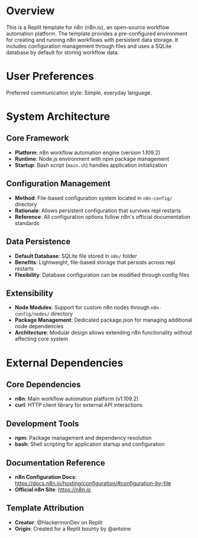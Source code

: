 # Overview

This is a Replit template for n8n (n8n.io), an open-source workflow automation platform. The template provides a pre-configured environment for creating and running n8n workflows with persistent data storage. It includes configuration management through files and uses a SQLite database by default for storing workflow data.

# User Preferences

Preferred communication style: Simple, everyday language.

# System Architecture

## Core Framework

- **Platform**: n8n workflow automation engine (version 1.109.2)
- **Runtime**: Node.js environment with npm package management
- **Startup**: Bash script (`main.sh`) handles application initialization

## Configuration Management

- **Method**: File-based configuration system located in `n8n-config/` directory
- **Rationale**: Allows persistent configuration that survives repl restarts
- **Reference**: All configuration options follow n8n's official documentation standards

## Data Persistence

- **Default Database**: SQLite file stored in `n8n/` folder
- **Benefits**: Lightweight, file-based storage that persists across repl restarts
- **Flexibility**: Database configuration can be modified through config files

## Extensibility

- **Node Modules**: Support for custom n8n nodes through `n8n-config/nodes/` directory
- **Package Management**: Dedicated package.json for managing additional node dependencies
- **Architecture**: Modular design allows extending n8n functionality without affecting core system

# External Dependencies

## Core Dependencies

- **n8n**: Main workflow automation platform (v1.109.2)
- **curl**: HTTP client library for external API interactions

## Development Tools

- **npm**: Package management and dependency resolution
- **bash**: Shell scripting for application startup and configuration

## Documentation Reference

- **n8n Configuration Docs**: https://docs.n8n.io/hosting/configuration/#configuration-by-file
- **Official n8n Site**: https://n8n.io

## Template Attribution

- **Creator**: @HackermonDev on Replit
- **Origin**: Created for a Replit bounty by @antoine
